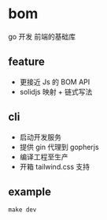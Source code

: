 # bom

go 开发 前端的基础库

## feature

- 更接近 Js 的 BOM API
- solidjs 映射 + 链式写法

## cli

- 启动开发服务
- 提供 gin 代理到 gopherjs
- 编译工程至生产
- 开箱 tailwind.css 支持

## example

```
make dev
```
